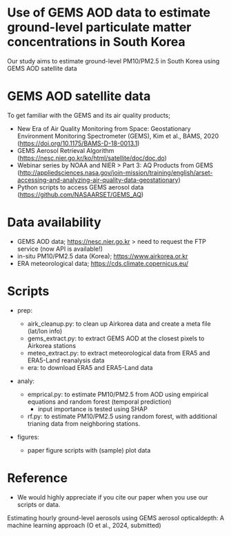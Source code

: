 # Use of GEMS AOD data to estimate ground-level particulate matter concentrations in South Korea

Our study aims to estimate ground-level PM10/PM2.5 in South Korea using GEMS AOD satellite data

# GEMS AOD satellite data

To get familiar with the GEMS and its air quality products; 

- New Era of Air Quality Monitoring from Space: Geostationary Environment Monitoring Spectrometer (GEMS), Kim et al., BAMS, 2020
(https://doi.org/10.1175/BAMS-D-18-0013.1)
- GEMS Aerosol Retrieval Algorithm (https://nesc.nier.go.kr/ko/html/satellite/doc/doc.do)
- Webinar series by NOAA and NIER > Part 3: AQ Products from GEMS
(http://appliedsciences.nasa.gov/join-mission/training/english/arset-accessing-and-analyzing-air-quality-data-geostationary)
- Python scripts to access GEMS aerosol data
(https://github.com/NASAARSET/GEMS_AQ)


# Data availability

- GEMS AOD data; https://nesc.nier.go.kr > need to request the FTP service (now API is available!)
- in-situ PM10/PM2.5 data (Korea); https://www.airkorea.or.kr
- ERA meteorological data; https://cds.climate.copernicus.eu/


# Scripts

- prep:
  - airk_cleanup.py: to clean up Airkorea data and create a meta file (lat/lon info)
  - gems_extract.py: to extract GEMS AOD at the closest pixels to Airkorea stations
  - meteo_extract.py: to extract meteorological data from ERA5 and ERA5-Land reanalysis data
  - era: to download ERA5 and ERA5-Land data
    
- analy:
  - emprical.py: to estimate PM10/PM2.5 from AOD using empirical equations and random forest (temporal prediction)
    - input importance is tested using SHAP
  - rf.py: to estimate PM10/PM2.5 using random forest, with additional trianing data from neighboring stations. 
    
- figures:
  - paper figure scripts with (sample) plot data

# Reference

- We would highly appreciate if you cite our paper when you use our scripts or data.

Estimating​ ​hourly​ ​ground-level​ ​aerosols​ ​using​ ​GEMS​ ​aerosol​ ​optical​ ​depth:​ ​A​ ​machine​ ​learning​ ​approach (O et al., 2024, submitted)
  
